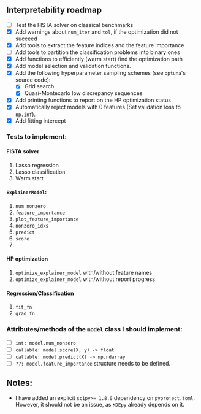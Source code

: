 ## Interpretability roadmap

- [ ] Test the FISTA solver on classical benchmarks
- [x] Add warnings about `num_iter` and `tol`, if the optimization did not succeed
- [x] Add tools to extract the feature indices and the feature importance
- [ ] Add tools to partition the classification problems into binary ones
- [x] Add functions to efficiently (warm start) find the optimization path
- [x] Add model selection and validation functions.
- [x] Add the following hyperparameter sampling schemes (see `optuna`'s source code):
    - [x] Grid search
    - [x] Quasi-Montecarlo low discrepancy sequences
- [x] Add printing functions to report on the HP optimization status
- [x] Automatically reject models with 0 features (Set validation loss to `np.inf`).
- [x] Add fitting intercept
### Tests to implement:

#### FISTA solver
1. Lasso regression
2. Lasso classification
3. Warm start
#### `ExplainerModel`:
1. `num_nonzero`
2. `feature_importance`
3. `plot_feature_importance`
4. `nonzero_idxs`
5. `predict`
6. `score`
7. 
#### HP optimization
1. `optimize_explainer_model` with/without feature names
2. `optimize_explainer_model` with/without report progress

#### Regression/Classification
1. `fit_fn`
2. `grad_fn`

### Attributes/methods of the `model` class I should implement:
- [ ] `int: model.num_nonzero`
- [ ] `callable: model.score(X, y) -> float`
- [ ] `callable: model.predict(X) -> np.ndarray`
- [ ] `??: model.feature_importance` structure needs to be defined.

## Notes:
- I have added an explicit `scipy>= 1.8.0` dependency on `pyproject.toml`. However, it should not be an issue, as `KDEpy` already depends on it.